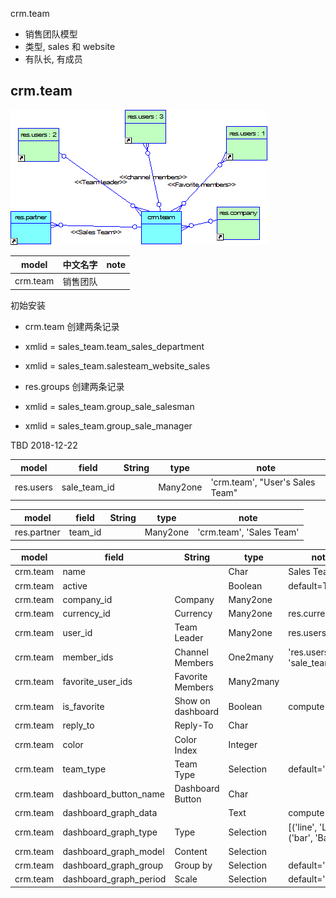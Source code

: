 



crm.team
* 销售团队模型
* 类型, sales 和 website
* 有队长, 有成员

## crm.team

![sales.team](https://github.com/odooht/odoo-docs/blob/master/model/image/sales.team.png)

model|中文名字|note
-----|-------|----
crm.team|销售团队|




初始安装
* crm.team 创建两条记录
* xmlid = sales\_team.team\_sales\_department
* xmlid = sales\_team.salesteam\_website\_sales


* res.groups 创建两条记录
* xmlid = sales\_team.group\_sale\_salesman
* xmlid = sales\_team.group\_sale\_manager




TBD 2018-12-22



model|field|String|type|note
-----|-----|------|----|----
res.users|sale_team_id||Many2one|'crm.team', "User's Sales Team"


model|field|String|type|note
-----|-----|------|----|----
res.partner|team_id||Many2one|'crm.team', 'Sales Team'


model|field|String|type|note
-----|-----|------|----|----
crm.team|name||Char|Sales Team
crm.team|active||Boolean|default=True
crm.team|company_id|Company|Many2one|
crm.team|currency_id|Currency|Many2one|res.currency
crm.team|user_id|Team Leader|Many2one|res.users
crm.team|member_ids|Channel Members|One2many|'res.users', 'sale_team_id'
crm.team|favorite_user_ids|Favorite Members|Many2many|
crm.team|is_favorite|Show on dashboard|Boolean|compute
crm.team|reply_to|Reply-To|Char|
crm.team|color|Color Index|Integer|
crm.team|team_type|Team Type|Selection|default='sales'
crm.team|dashboard_button_name|Dashboard Button|Char|
crm.team|dashboard_graph_data||Text|compute
crm.team|dashboard_graph_type|Type|Selection|[('line', 'Line'),<br/>('bar', 'Bar'),]    
crm.team|dashboard_graph_model|Content|Selection|
crm.team|dashboard_graph_group|Group by|Selection| default='day'
crm.team|dashboard_graph_period|Scale|Selection|default='month'





